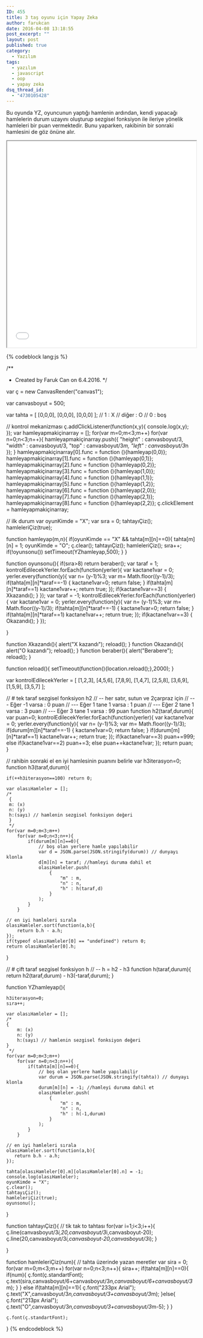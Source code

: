 ```yaml
---
ID: 455
title: 3 taş oyunu için Yapay Zeka
author: farukcan
date: 2016-04-08 13:18:55
post_excerpt: ""
layout: post
published: true
category:
  - Yazılım
tags:
  - yazılım
  - javascript
  - oop
  - yapay zeka
dsq_thread_id:
  - "4730105428"
---
```

Bu oyunda YZ, oyuncunun yaptığı hamlenin ardından, kendi yapacağı hamlelerin durum uzayını oluşturup sezgisel fonksiyon ile ileriye yönelik hamleleri bir puan vermektedir. Bunu yaparken, rakibinin bir sonraki hamlesini de göz önüne alır.
<iframe src="/html/tiktakto.html" width="100%" height="550px"></iframe>

{% codeblock lang:js %}

/**
 * Created by Faruk Can on 6.4.2016.
 */

var ç = new CanvasRender("canvas1");

var canvasboyut = 500;

var tahta = [
    [0,0,0],
    [0,0,0],
    [0,0,0]
];
// 1 : X
// diğer : O
// 0 : boş



// kontrol mekanizması
ç.addClickListener(function(x,y){
    console.log(x,y);
});
var hamleyapmakiçinarray = [];
for(var m=0;m<3;m++)
    for(var n=0;n<3;n++){
        hamleyapmakiçinarray.push({
            "height" : canvasboyut/3,
            "width" : canvasboyut/3,
            "top" : canvasboyut/3*m,
            "left" : canvasboyut/3*n
        });
    }
hamleyapmakiçinarray[0].func = function (){hamleyap(0,0)};
hamleyapmakiçinarray[1].func = function (){hamleyap(0,1)};
hamleyapmakiçinarray[2].func = function (){hamleyap(0,2)};
hamleyapmakiçinarray[3].func = function (){hamleyap(1,0)};
hamleyapmakiçinarray[4].func = function (){hamleyap(1,1)};
hamleyapmakiçinarray[5].func = function (){hamleyap(1,2)};
hamleyapmakiçinarray[6].func = function (){hamleyap(2,0)};
hamleyapmakiçinarray[7].func = function (){hamleyap(2,1)};
hamleyapmakiçinarray[8].func = function (){hamleyap(2,2)};
ç.clickElement = hamleyapmakiçinarray;



// ilk durum
var oyunKimde = "X";
var sıra = 0;
tahtayıÇiz();
hamleleriÇiz(true);





function hamleyap(m,n){
    if(oyunKimde == "X" && tahta[m][n]==0){
        tahta[m][n] = 1;
        oyunKimde = "O";
        ç.clear();
        tahtayıÇiz();
        hamleleriÇiz();
        sıra++;
        if(!oyunsonu())
            setTimeout(YZhamleyap,500);
    }
}

function oyunsonu(){
    if(sıra>8) return beraber();
    var taraf = 1;
    kontrolEdilecekYerler.forEach(function(yerler){
        var kactane1var = 0;
        yerler.every(function(y){
            var n= (y-1)%3;
            var m= Math.floor((y-1)/3);
            if(tahta[m][n]*taraf==-1) {
                kactane1var=0;
                return false;
            }
            if(tahta[m][n]*taraf==1) kactane1var++;
            return true;
        });
        if(kactane1var==3) {
            Xkazandı();
        }
    });
    var taraf = -1;
    kontrolEdilecekYerler.forEach(function(yerler){
        var kactane1var = 0;
        yerler.every(function(y){
            var n= (y-1)%3;
            var m= Math.floor((y-1)/3);
            if(tahta[m][n]*taraf==-1) {
                kactane1var=0;
                return false;
            }
            if(tahta[m][n]*taraf==1) kactane1var++;
            return true;
        });
        if(kactane1var==3) {
            Okazandı();
        }
    });

}

function Xkazandı(){
    alert("X kazandı");
    reload();
}
function Okazandı(){
    alert("O kazandı");
    reload();
}
function beraber(){
    alert("Berabere");
    reload();
}

function reload(){
    setTimeout(function(){location.reload();},2000);
}


var kontrolEdilecekYerler = [
    [1,2,3],
    [4,5,6],
    [7,8,9],
    [1,4,7],
    [2,5,8],
    [3,6,9],
    [1,5,9],
    [3,5,7]
];

// # tek taraf sezgisel fonksiyon h2
// -- her satır, sutun ve 2çarpraz için
// --- Eğer -1 varsa : 0 puan
// --- Eğer 1 tane 1 varsa : 1 puan
// --- Eğer 2 tane 1 varsa : 3 puan
// --- Eğer 3 tane 1 varsa : 99 puan
function h2(taraf,durum){
    var puan=0;
    kontrolEdilecekYerler.forEach(function(yerler){
        var kactane1var = 0;
        yerler.every(function(y){
            var n= (y-1)%3;
            var m= Math.floor((y-1)/3);
            if(durum[m][n]*taraf==-1) {
                kactane1var=0;
                return false;
            }
            if(durum[m][n]*taraf==1) kactane1var++;
            return true;
        });
        if(kactane1var==3) puan+=999;
        else if(kactane1var==2)  puan+=3;
        else puan+=kactane1var;
    });
    return puan;
}

// rahibin sonraki el en iyi hamlesinin puanını belirle
var h3iterasyon=0;
function h3(taraf,durum){

    if(++h3iterasyon==100) return 0;

    var olasıHamleler = [];
    /*
     {
     m: (x)
     n: (y)
     h:(sayı) // hamlenin sezgisel fonksiyon değeri
     }
     */
    for(var m=0;m<3;m++)
        for(var n=0;n<3;n++){
            if(durum[m][n]==0){
                // boş olan yerlere hamle yapılabilir
                var d = JSON.parse(JSON.stringify(durum)) // dunyayı klonla
                d[m][n] = taraf; //hamleyi duruma dahil et
                olasıHamleler.push(
                    {
                        "m" : m,
                        "n" : n,
                        "h" : h(taraf,d)
                    }
                );
            }
        }

    // en iyi hamleleri sırala
    olasıHamleler.sort(function(a,b){
        return b.h - a.h;
    });
    if(typeof olasıHamleler[0] == "undefined") return 0;
    return olasıHamleler[0].h;
}

// # çift taraf sezgisel fonksiyon h
// -- h = h2 - h3
function h(taraf,durum){
    return h2(taraf,durum) - h3(-taraf,durum);
}

function YZhamleyap(){

    h3iterasyon=0;
    sıra++;

    var olasıHamleler = [];
    /*
    {
        m: (x)
        n: (y)
        h:(sayı) // hamlenin sezgisel fonksiyon değeri
    }
     */
    for(var m=0;m<3;m++)
        for(var n=0;n<3;n++){
            if(tahta[m][n]==0){
                // boş olan yerlere hamle yapılabilir
                var durum = JSON.parse(JSON.stringify(tahta)) // dunyayı klonla
                durum[m][n] = -1; //hamleyi duruma dahil et
                olasıHamleler.push(
                    {
                        "m" : m,
                        "n" : n,
                        "h" : h(-1,durum)
                    }
                );
            }
        }

    // en iyi hamleleri sırala
    olasıHamleler.sort(function(a,b){
       return b.h - a.h;
    });

    tahta[olasıHamleler[0].m][olasıHamleler[0].n] = -1;
    console.log(olasıHamleler);
    oyunKimde = "X";
    ç.clear();
    tahtayıÇiz();
    hamleleriÇiz(true);
    oyunsonu();
}


function tahtayıÇiz(){
    // tik tak to tahtası
    for(var i=1;i<3;i++){
        ç.line(canvasboyut/3*i,20,canvasboyut/3*i,canvasboyut-20);
        ç.line(20,canvasboyut/3*i,canvasboyut-20,canvasboyut/3*i);
    }

}

function hamleleriÇiz(num){
    // tahta üzerinde yazan meretler
    var sira = 0;
    for(var m=0;m<3;m++)
        for(var n=0;n<3;n++){
            sira++;
            if(tahta[m][n]==0){
                if(num){
                    ç.font(ç.standartFont);
                    ç.text(sira,canvasboyut/6+canvasboyut/3*n,canvasboyut/6+canvasboyut/3*m);
                }
            }
            else if(tahta[m][n]==1){
                ç.font("233px Arial");
                ç.text("X",canvasboyut/3*n,canvasboyut/3+canvasboyut/3*m);
            }else{
                ç.font("213px Arial");
                ç.text("O",canvasboyut/3*n,canvasboyut/3+canvasboyut/3*m-5);
            }
        }


    ç.font(ç.standartFont);
}
{% endcodeblock %}
